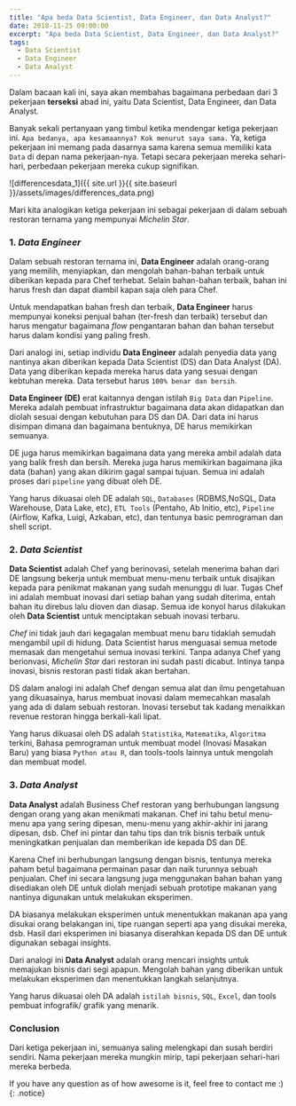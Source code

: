 ```yaml
---
title: "Apa beda Data Scientist, Data Engineer, dan Data Analyst?"
date: 2018-11-25 09:00:00
excerpt: "Apa beda Data Scientist, Data Engineer, dan Data Analyst?"
tags:
  - Data Scientist
  - Data Engineer
  - Data Analyst
---
```

Dalam bacaan kali ini, saya akan membahas bagaimana perbedaan dari 3 pekerjaan **terseksi** abad ini, yaitu Data Scientist, Data Engineer, dan Data Analyst.

Banyak sekali pertanyaan yang timbul ketika mendengar ketiga pekerjaan ini. `Apa bedanya, apa kesamaannya? Kok menurut saya sama.` Ya, ketiga pekerjaan ini memang pada dasarnya sama karena semua memiliki kata `Data` di depan nama pekerjaan-nya. Tetapi secara pekerjaan mereka sehari-hari, perbedaan pekerjaan mereka cukup signifikan.

![differencesdata_1]({{ site.url }}{{ site.baseurl }}/assets/images/differences_data.png)

Mari kita analogikan ketiga pekerjaan ini sebagai pekerjaan di dalam sebuah restoran ternama yang mempunyai _Michelin Star_.

### 1. _Data Engineer_

Dalam sebuah restoran ternama ini, **Data Engineer** adalah orang-orang yang memilih, menyiapkan, dan mengolah bahan-bahan terbaik untuk diberikan kepada para Chef terhebat. Selain bahan-bahan terbaik, bahan ini harus fresh dan dapat diambil kapan saja oleh para Chef.

Untuk mendapatkan bahan fresh dan terbaik, **Data Engineer** harus mempunyai koneksi penjual bahan (ter-fresh dan terbaik) tersebut dan harus mengatur bagaimana _flow_ pengantaran bahan dan bahan tersebut harus dalam kondisi yang paling fresh.

Dari analogi ini, setiap individu **Data Engineer** adalah penyedia data yang nantinya akan diberikan kepada Data Scientist (DS) dan Data Analyst (DA). Data yang diberikan kepada mereka harus data yang sesuai dengan kebtuhan mereka. Data tersebut harus `100% benar dan bersih`.

**Data Engineer (DE)** erat kaitannya dengan istilah `Big Data` dan `Pipeline`. Mereka adalah pembuat infrastruktur bagaimana data akan didapatkan dan diolah sesuai dengan kebutuhan para DS dan DA. Dari data ini harus disimpan dimana dan bagaimana bentuknya, DE harus memikirkan semuanya.

DE juga harus memikirkan bagaimana data yang mereka ambil adalah data yang balik fresh dan bersih. Mereka juga harus memikirkan bagaimana jika data (bahan) yang akan dikirim gagal sampai tujuan. Semua ini adalah proses dari `pipeline` yang dibuat oleh DE.

Yang harus dikuasai oleh DE adalah `SQL`, `Databases` (RDBMS,NoSQL, Data Warehouse, Data Lake, etc), `ETL Tools` (Pentaho, Ab Initio, etc), `Pipeline` (Airflow, Kafka, Luigi, Azkaban, etc), dan tentunya basic pemrograman dan shell script.


### 2. _Data Scientist_

**Data Scientist** adalah Chef yang berinovasi, setelah menerima bahan dari DE langsung bekerja untuk membuat menu-menu terbaik untuk disajikan kepada para penikmat makanan yang sudah menunggu di luar. Tugas Chef ini adalah membuat inovasi dari setiap bahan yang sudah diterima, entah bahan itu direbus lalu dioven dan diasap. Semua ide konyol harus dilakukan oleh **Data Scientist** untuk menciptakan sebuah inovasi terbaru.

_Chef_ ini tidak jauh dari kegagalan membuat menu baru tidaklah semudah mengambil upil di hidung. Data Scientist harus menguasai semua metode memasak dan mengetahui semua inovasi terkini. Tanpa adanya Chef yang berionvasi, _Michelin Star_ dari restoran ini sudah pasti dicabut. Intinya tanpa inovasi, bisnis restoran pasti tidak akan bertahan.

DS dalam analogi ini adalah Chef dengan semua alat dan ilmu pengetahuan yang dikuasainya, harus membuat inovasi dalam memecahkan masalah yang ada di dalam sebuah restoran. Inovasi tersebut tak kadang menaikkan revenue restoran hingga berkali-kali lipat.

Yang harus dikuasai oleh DS adalah `Statistika`, `Matematika`, `Algoritma` terkini, Bahasa pemrograman untuk membuat model (Inovasi Masakan Baru) yang biasa `Python atau R`, dan tools-tools lainnya untuk mengolah dan membuat model.

### 3. _Data Analyst_

**Data Analyst** adalah Business Chef restoran yang berhubungan langsung dengan orang yang akan menikmati makanan. Chef ini tahu betul menu-menu apa yang sering dipesan, menu-menu yang akhir-akhir ini jarang dipesan, dsb. Chef ini pintar dan tahu tips dan trik bisnis terbaik untuk meningkatkan penjualan dan memberikan ide kepada DS dan DE.

Karena Chef ini berhubungan langsung dengan bisnis, tentunya mereka paham betul bagaimana permainan pasar dan naik turunnya sebuah penjualan. Chef ini secara langsung juga menggunakan bahan bahan yang disediakan oleh DE untuk diolah menjadi sebuah prototipe makanan yang nantinya digunakan untuk melakukan eksperimen.

DA biasanya melakukan eksperimen untuk menentukkan makanan apa yang disukai orang belakangan ini, tipe ruangan seperti apa yang disukai mereka, dsb. Hasil dari eksperimen ini biasanya diserahkan kepada DS dan DE untuk digunakan sebagai insights.

Dari analogi ini **Data Analyst** adalah orang mencari insights untuk memajukan bisnis dari segi apapun. Mengolah bahan yang diberikan untuk melakukan eksperimen dan menentukkan langkah selanjutnya.

Yang harus dikuasai oleh DA adalah `istilah bisnis`, `SQL`, `Excel`, dan tools pembuat infografik/ grafik yang menarik.


### Conclusion
Dari ketiga pekerjaan ini, semuanya saling melengkapi dan susah berdiri sendiri. Nama pekerjaan mereka mungkin mirip, tapi pekerjaan sehari-hari mereka berbeda.

 If you have any question as of how awesome is it, feel free to contact me :)
{: .notice}
